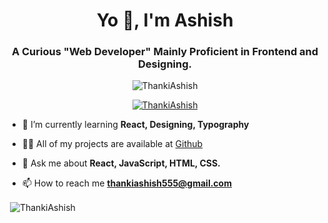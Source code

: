 <h1 align="center">Yo 👋, I'm Ashish</h1>
<h3 align="center">A Curious "Web Developer" Mainly Proficient in Frontend and Designing.</h3>

<p align="center"> <img src="https://komarev.com/ghpvc/?username=ThankiAshish&label=Profile%20views&color=0e75b6&style=flat" alt="ThankiAshish" /> </p>

<p align="center"> <a href="https://github.com/ryo-ma/github-profile-trophy"><img src="https://github-profile-trophy.vercel.app/?username=ThankiAshish&row=2&column=3margin-h=15" alt="ThankiAshish" /></a> </p>

- 🌱 I’m currently learning **React, Designing, Typography**

- 👨‍💻 All of my projects are available at <a href="https://github.com/ThankiAshish" target=_blank>Github</a>

- 💬 Ask me about **React, JavaScript, HTML, CSS.**

- 📫 How to reach me **thankiashish555@gmail.com**

<p>&nbsp;<img align="center" src="https://github-readme-stats.vercel.app/api?username=ThankiAshish&show_icons=true&locale=en" alt="ThankiAshish" /></p>
